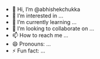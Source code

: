 - 👋 Hi, I’m @abhishekchukka
- 👀 I’m interested in ...
- 🌱 I’m currently learning ...
- 💞️ I’m looking to collaborate on ...
- 📫 How to reach me ...
- 😄 Pronouns: ...
- ⚡ Fun fact: ...

<!---
abhishekchukka/abhishekchukka is a ✨ special ✨ repository because its `README.md` (this file) appears on your GitHub profile.
You can click the Preview link to take a look at your changes.
--->
